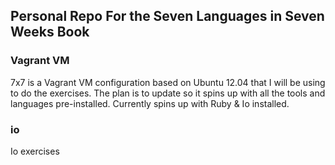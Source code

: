 ## Personal Repo For the Seven Languages in Seven Weeks Book

### Vagrant VM
7x7 is a Vagrant VM configuration based on Ubuntu 12.04 that I will be using to do the exercises.
The plan is to update so it spins up with all the tools and languages pre-installed.
Currently spins up with Ruby & Io installed.

### io
Io exercises
